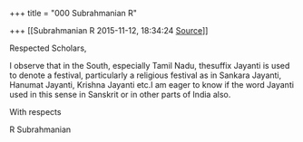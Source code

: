 +++
title = "000 Subrahmanian R"

+++
[[Subrahmanian R	2015-11-12, 18:34:24 [Source](https://groups.google.com/g/samskrita/c/tf0Ryc6-L7k)]]



Respected Scholars,



I observe that in the South, especially Tamil Nadu, thesuffix Jayanti is used to denote a festival, particularly a religious festival as in Sankara Jayanti, Hanumat Jayanti, Krishna Jayanti etc.I am eager to know if the word Jayanti used in this sense in Sanskrit or in other parts of India also.



With respects

R Subrahmanian

